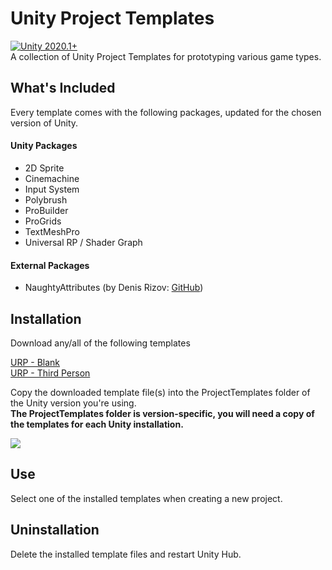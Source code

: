 # Unity Project Templates
[![Unity 2020.1+](https://img.shields.io/badge/unity-2020.1%2B-blue.svg)](https://unity3d.com/get-unity/download/archive)  
A collection of Unity Project Templates for prototyping various game types.

## What's Included
Every template comes with the following packages, updated for the chosen version of Unity.

#### Unity Packages
- 2D Sprite
- Cinemachine
- Input System
- Polybrush
- ProBuilder
- ProGrids
- TextMeshPro
- Universal RP / Shader Graph

#### External Packages
- NaughtyAttributes (by Denis Rizov: [GitHub](https://github.com/dbrizov/NaughtyAttributes))

## Installation
Download any/all of the following templates  

[URP - Blank](https://github.com/vfs-sct/UnityProjectTemplates/raw/blank/urp-blank.tgz)  
[URP - Third Person](https://github.com/vfs-sct/UnityProjectTemplates/raw/third-person/urp-third-person.tgz)

Copy the downloaded template file(s) into the ProjectTemplates folder of the Unity version you're using.  
**The ProjectTemplates folder is version-specific, you will need a copy of the templates for each Unity installation.**

![](../main/Documentation/installation.gif)

## Use
Select one of the installed templates when creating a new project.

<Quin insert a screenshot>

## Uninstallation
Delete the installed template files and restart Unity Hub.
